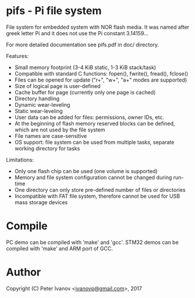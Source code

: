 pifs - Pi file system 
=====================
File system for embedded system with NOR flash media.
It was named after greek letter Pi and it does not use the Pi constant 3.14159...

For more detailed documentation see pifs.pdf in doc/ directory.

Features:
 * Small memory footprint (3-4 KiB static, 1-3 KiB stack/task)
 * Compatible with standard C functions: fopen(), fwrite(), fread(), fclose() 
 * Files can be opened for update ("r+", "w+", "a+" modes are supported)
 * Size of logical page is user-defined
 * Cache buffer for page (currently only one page is cached)
 * Directory handling
 * Dynamic wear-leveling
 * Static wear-leveling
 * User data can be added for files: permissions, owner IDs, etc.
 * At the beginning of flash memory reserved blocks can be defined, which 
are not used by the file system
 * File names are case-sensitive
 * OS support: file system can be used from multiple tasks, separate working directory for tasks

Limitations:
 * Only one flash chip can be used (one volume is supported)
 * Memory and file system configuration cannot be changed during run-time
 * One directory can only store pre-defined number of files or directories
 * Incompatible with FAT file system, therefore cannot be used for USB mass
storage devices

Compile
=======
PC demo can be compiled with 'make' and 'gcc'.
STM32 demos can be compiled with 'make' and ARM port of GCC.

Author
======
Copyright (C) Peter Ivanov &lt;ivanovp@gmail.com&gt;, 2017

